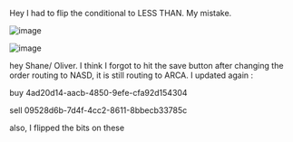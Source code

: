 Hey I had to flip the conditional to LESS THAN. My mistake.

![image](https://github.com/bdincerTrader/Live-Testing/assets/127531384/f71a87d3-7063-4f03-ab01-1ad945f5b77b)

![image](https://github.com/bdincerTrader/Live-Testing/assets/127531384/c21e18a6-3ab6-44ad-8ff9-509e2002cd4b)

hey Shane/ Oliver. I think I forgot to hit the save button after changing the order routing to NASD, it is still routing to ARCA. I updated again :

buy
4ad20d14-aacb-4850-9efe-cfa92d154304

sell
09528d6b-7d4f-4cc2-8611-8bbecb33785c

also, I flipped the bits on these 
